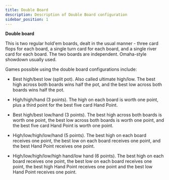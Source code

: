 ```yaml
---
title: Double Board
description: Description of Double Board configuration
sidebar_position: 1
---
```


**Double board**

This is two regular hold'em boards, dealt in the usual manner - three
card flops for each board, a single turn card for each board, and a
single river card for each board. The two boards are independent.
Omaha-style showdown usually used.

Games possible using the double board configurations include:

- Best high/best low (split pot). Also called ultimate high/low. The
  best high across both boards wins half the pot, and the best low
  across both boards wins half the pot.

- High/high/hand (3 points). The high on each board is worth one point,
  plus a third point for the best five card Hand Point.

- Best high/best low/hand (3 points). The best high across both boards
  is worth one point, the best low across both boards is worth one
  point, and the best five card Hand Point is worth one point.

- High/low/high/low/hand (5 points). The best high on each board
  receives one point, the best low on each board receives one point, and
  the best Hand Point receives one point.

- High/low/high/low/high hand/low hand (6 points). The best high on each
  board receives one point, the best low on each board receives one
  point, the best high Hand Point receives one point and the best low
  Hand Point receives one point.